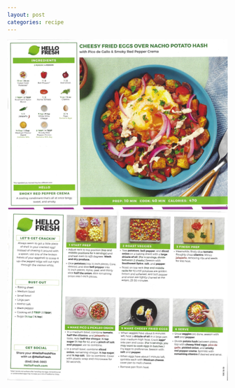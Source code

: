 ```yaml
---
layout: post
categories: recipe
---
```


![alt text](/media/Hello_Fresh/Scan_0003.jpg "Cheesy Fried Eggs Over Nacho Potato Hash Front")
![alt text](/media/Hello_Fresh/Scan_0004.jpg "Cheesy Fried Eggs Over Nacho Potato Hash Back")
